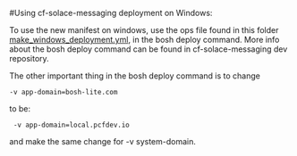 #Using cf-solace-messaging deployment on Windows: 

To use the new manifest on windows, use the ops file found in this folder [make_windows_deployment.yml](operations/make_windows_deployment.yml), in the bosh deploy command. More info about the bosh deploy command can be found in cf-solace-messaging dev repository. 

The other important thing in the bosh deploy command is to change 
~~~
-v app-domain=bosh-lite.com 
~~~ 
to be: 
~~~
 -v app-domain=local.pcfdev.io
~~~
and make the same change for -v system-domain. 

